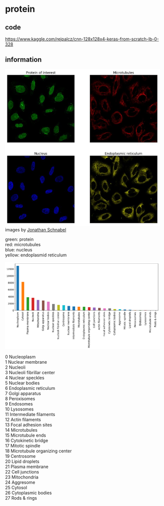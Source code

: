 # protein

## code
<https://www.kaggle.com/rejpalcz/cnn-128x128x4-keras-from-scratch-lb-0-328>


## information
![4channels](4channels.JPG)
images by [Jonathan Schnabel](https://www.kaggle.com/jschnab/exploring-the-human-protein-atlas-images)

green: protein  
red: microtubules  
blue: nucleus  
yellow: endoplasmid reticulum  


![distribution](distribution.png)

0  Nucleoplasm  
1  Nuclear membrane  
2  Nucleoli  
3  Nucleoli fibrillar center  
4  Nuclear speckles  
5  Nuclear bodies  
6  Endoplasmic reticulum  
7  Golgi apparatus  
8  Peroxisomes  
9  Endosomes  
10  Lysosomes  
11  Intermediate filaments  
12  Actin filaments  
13  Focal adhesion sites  
14  Microtubules  
15  Microtubule ends  
16  Cytokinetic bridge  
17  Mitotic spindle  
18  Microtubule organizing center  
19  Centrosome  
20  Lipid droplets  
21  Plasma membrane  
22  Cell junctions  
23  Mitochondria  
24  Aggresome  
25  Cytosol  
26  Cytoplasmic bodies   
27  Rods & rings  
